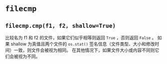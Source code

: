 # `filecmp`

## `filecmp.cmp(f1, f2, shallow=True)`

比较名为 f1 和 f2 的文件，如果它们似乎相等则返回 `True` ，否则返回 `False` 。 如果 shallow 为真值且两个文件的 `os.stat()` 签名信息（文件类型、大小和修改时间）一致，则文件会被视为相同。 在其他情况下，如果文件大小或内容不同则它们会被视为不同。
